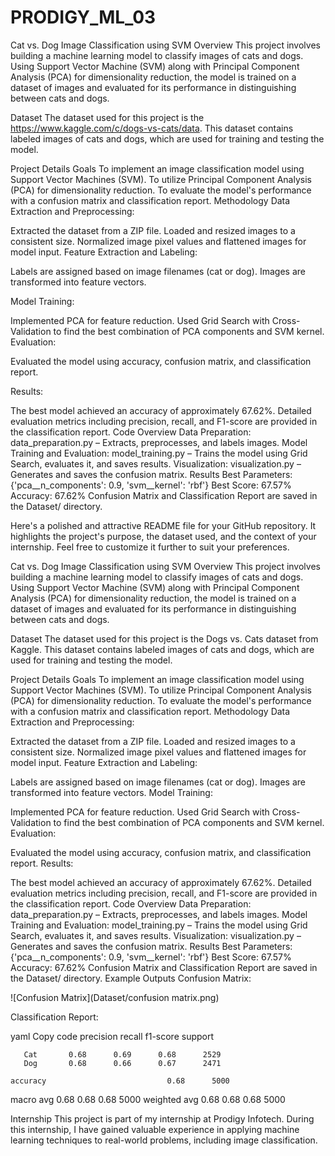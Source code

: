# PRODIGY_ML_03
Cat vs. Dog Image Classification using SVM
Overview
This project involves building a machine learning model to classify images of cats and dogs. Using Support Vector Machine (SVM) along with Principal Component Analysis (PCA) for dimensionality reduction, the model is trained on a dataset of images and evaluated for its performance in distinguishing between cats and dogs.

Dataset
The dataset used for this project is the https://www.kaggle.com/c/dogs-vs-cats/data. This dataset contains labeled images of cats and dogs, which are used for training and testing the model.

Project Details
Goals
To implement an image classification model using Support Vector Machines (SVM).
To utilize Principal Component Analysis (PCA) for dimensionality reduction.
To evaluate the model's performance with a confusion matrix and classification report.
Methodology
Data Extraction and Preprocessing:

Extracted the dataset from a ZIP file.
Loaded and resized images to a consistent size.
Normalized image pixel values and flattened images for model input.
Feature Extraction and Labeling:

Labels are assigned based on image filenames (cat or dog).
Images are transformed into feature vectors.


Model Training:

Implemented PCA for feature reduction.
Used Grid Search with Cross-Validation to find the best combination of PCA components and SVM kernel.
Evaluation:

Evaluated the model using accuracy, confusion matrix, and classification report.


Results:

The best model achieved an accuracy of approximately 67.62%.
Detailed evaluation metrics including precision, recall, and F1-score are provided in the classification report.
Code Overview
Data Preparation: data_preparation.py – Extracts, preprocesses, and labels images.
Model Training and Evaluation: model_training.py – Trains the model using Grid Search, evaluates it, and saves results.
Visualization: visualization.py – Generates and saves the confusion matrix.
Results
Best Parameters: {'pca__n_components': 0.9, 'svm__kernel': 'rbf'}
Best Score: 67.57%
Accuracy: 67.62%
Confusion Matrix and Classification Report are saved in the Dataset/ directory.


Here's a polished and attractive README file for your GitHub repository. It highlights the project's purpose, the dataset used, and the context of your internship. Feel free to customize it further to suit your preferences.

Cat vs. Dog Image Classification using SVM
Overview
This project involves building a machine learning model to classify images of cats and dogs. Using Support Vector Machine (SVM) along with Principal Component Analysis (PCA) for dimensionality reduction, the model is trained on a dataset of images and evaluated for its performance in distinguishing between cats and dogs.

Dataset
The dataset used for this project is the Dogs vs. Cats dataset from Kaggle. This dataset contains labeled images of cats and dogs, which are used for training and testing the model.

Project Details
Goals
To implement an image classification model using Support Vector Machines (SVM).
To utilize Principal Component Analysis (PCA) for dimensionality reduction.
To evaluate the model's performance with a confusion matrix and classification report.
Methodology
Data Extraction and Preprocessing:

Extracted the dataset from a ZIP file.
Loaded and resized images to a consistent size.
Normalized image pixel values and flattened images for model input.
Feature Extraction and Labeling:

Labels are assigned based on image filenames (cat or dog).
Images are transformed into feature vectors.
Model Training:

Implemented PCA for feature reduction.
Used Grid Search with Cross-Validation to find the best combination of PCA components and SVM kernel.
Evaluation:

Evaluated the model using accuracy, confusion matrix, and classification report.
Results:

The best model achieved an accuracy of approximately 67.62%.
Detailed evaluation metrics including precision, recall, and F1-score are provided in the classification report.
Code Overview
Data Preparation: data_preparation.py – Extracts, preprocesses, and labels images.
Model Training and Evaluation: model_training.py – Trains the model using Grid Search, evaluates it, and saves results.
Visualization: visualization.py – Generates and saves the confusion matrix.
Results
Best Parameters: {'pca__n_components': 0.9, 'svm__kernel': 'rbf'}
Best Score: 67.57%
Accuracy: 67.62%
Confusion Matrix and Classification Report are saved in the Dataset/ directory.
Example Outputs
Confusion Matrix:

![Confusion Matrix](Dataset/confusion matrix.png)

Classification Report:

yaml
Copy code
precision    recall  f1-score   support

       Cat       0.68      0.69      0.68      2529
       Dog       0.68      0.66      0.67      2471

    accuracy                           0.68      5000
   macro avg       0.68      0.68      0.68      5000
weighted avg       0.68      0.68      0.68      5000


Internship
This project is part of my internship at Prodigy Infotech. During this internship, I have gained valuable experience in applying machine learning techniques to real-world problems, including image classification.
